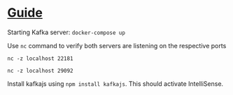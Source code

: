# [Guide](https://www.baeldung.com/ops/kafka-docker-setup)

Starting Kafka server:
`docker-compose up`

Use `nc` command to verify both servers are listening on the respective ports

`nc -z localhost 22181`

`nc -z localhost 29092`

Install kafkajs using `npm install kafkajs`. This should activate IntelliSense.